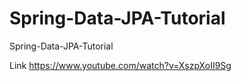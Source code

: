 # Spring-Data-JPA-Tutorial
Spring-Data-JPA-Tutorial

Link
https://www.youtube.com/watch?v=XszpXoII9Sg
